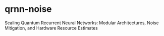 # qrnn-noise
Scaling Quantum Recurrent Neural Networks: Modular Architectures, Noise Mitigation, and Hardware Resource Estimates
